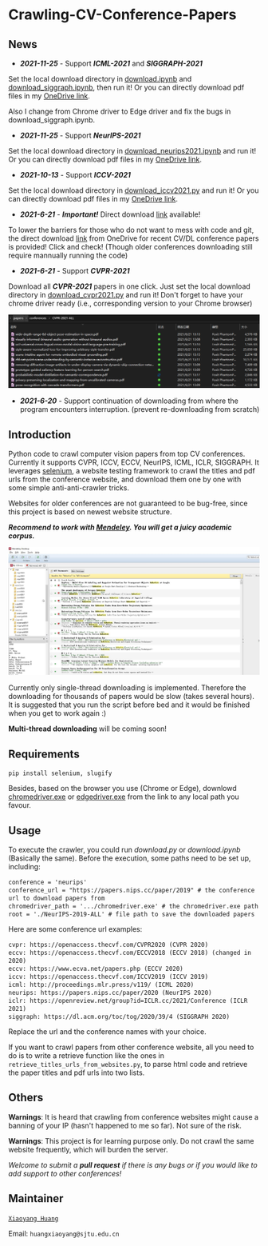 # Crawling-CV-Conference-Papers

## News


- ***2021-11-25*** - Support ***ICML-2021*** and ***SIGGRAPH-2021***

Set the local download directory in [download.ipynb](./download.ipynb) and [download_siggraph.ipynb](./download_siggraph.ipynb), then run it! Or you can directly download pdf files in my [OneDrive link](https://1drv.ms/u/s!Ajsnj0gOimMfh4hoLbf317Dw_RrFTQ?e=TjKBhC).

Also I change from Chrome driver to Edge driver and fix the bugs in download_siggraph.ipynb.

- ***2021-11-25*** - Support ***NeurIPS-2021***

Set the local download directory in [download_neurips2021.ipynb](./download_neurips2021.ipynb) and run it! Or you can directly download pdf files in my [OneDrive link](https://1drv.ms/u/s!Ajsnj0gOimMfh4hoLbf317Dw_RrFTQ?e=TjKBhC).

- ***2021-10-13*** - Support ***ICCV-2021***

Set the local download directory in [download_iccv2021.py](./download_iccv2021.py) and run it! Or you can directly download pdf files in my [OneDrive link](https://1drv.ms/u/s!Ajsnj0gOimMfh4hoLbf317Dw_RrFTQ?e=TjKBhC).

- ***2021-6-21*** - ***Important!*** Direct download [link](https://1drv.ms/u/s!Ajsnj0gOimMfh4hoLbf317Dw_RrFTQ?e=TjKBhC) available!

To lower the barriers for those who do not want to mess with code and git, the direct download [link](https://1drv.ms/u/s!Ajsnj0gOimMfh4hoLbf317Dw_RrFTQ?e=TjKBhC) from OneDrive for recent CV/DL conference papers is provided! Click and check! (Though older conferences downloading still require mannually running the code)

- ***2021-6-21*** - Support ***CVPR-2021***

Download all ***CVPR-2021*** papers in one click. Just set the local download directory in [download_cvpr2021.py](./download_cvpr2021.py) and run it! Don't forget to have your chrome driver ready (i.e., corresponding version to your Chrome browser)

![](./figs/cvpr2021_examples.png)

- ***2021-6-20*** - Support continuation of downloading from where the program encounters interruption. (prevent re-downloading from scratch)

## Introduction

Python code to crawl computer vision papers from top CV conferences. Currently it supports CVPR, ICCV, ECCV, NeurIPS, ICML, ICLR, SIGGRAPH. It leverages [selenium](https://www.selenium.dev/), a website testing framework to crawl the titles and pdf urls from the conference website, and download them one by one with some simple anti-anti-crawler tricks.

Websites for older conferences are not guaranteed to be bug-free, since this project is based on newest website structure.

***Recommend to work with [Mendeley](https://www.mendeley.com/download-desktop-new/). You will get a juicy academic corpus.***

![](./figs/mendeley.jpg)

Currently only single-thread downloading is implemented. Therefore the downloading for thousands of papers would be slow (takes several hours). It is suggested that you run the script before bed and it would be finished when you get to work again :)

**Multi-thread downloading** will be coming soon!

## Requirements
```
pip install selenium, slugify
```
Besides, based on the browser you use (Chrome or Edge), downlowd [chromedriver.exe](https://chromedriver.chromium.org/downloads) or [edgedriver.exe](https://developer.microsoft.com/en-us/microsoft-edge/tools/webdriver/) from the link to any local path you favour.

## Usage

To execute the crawler, you could run *download.py* or *download.ipynb* (Basically the same). Before the execution, some paths need to be set up, including:

```
conference = 'neurips'
conference_url = "https://papers.nips.cc/paper/2019" # the conference url to download papers from
chromedriver_path = '.../chromedriver.exe' # the chromedriver.exe path
root = './NeurIPS-2019-ALL' # file path to save the downloaded papers
```

Here are some conference url examples:

```
cvpr: https://openaccess.thecvf.com/CVPR2020 (CVPR 2020)
eccv: https://openaccess.thecvf.com/ECCV2018 (ECCV 2018) (changed in 2020)
eccv: https://www.ecva.net/papers.php (ECCV 2020) 
iccv: https://openaccess.thecvf.com/ICCV2019 (ICCV 2019)
icml: http://proceedings.mlr.press/v119/ (ICML 2020)
neurips: https://papers.nips.cc/paper/2020 (NeurIPS 2020)
iclr: https://openreview.net/group?id=ICLR.cc/2021/Conference (ICLR 2021)
siggraph: https://dl.acm.org/toc/tog/2020/39/4 (SIGGRAPH 2020)
```
Replace the url and the conference names with your choice.

If you want to crawl papers from other conference website, all you need to do is to write a retrieve function like the ones in `retrieve_titles_urls_from_websites.py`, to parse html code and retrieve the paper titles and pdf urls into two lists. 

## Others

**Warnings**: It is heard that crawling from conference websites might cause a banning of your IP (hasn't happened to me so far). Not sure of the risk. 

**Warnings**: This project is for learning purpose only. Do not crawl the same website frequently, which will burden the server.

*Welcome to submit a **pull request** if there is any bugs or if you would like to add support to other conferences!*

## Maintainer

[`Xiaoyang Huang`](https://github.com/seanywang0408) 

Email: `huangxiaoyang@sjtu.edu.cn`

